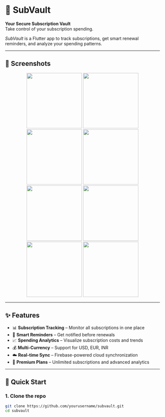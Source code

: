 # 📱 SubVault

**Your Secure Subscription Vault**  
Take control of your subscription spending.

_SubVault_ is a Flutter app to track subscriptions, get smart renewal reminders, and analyze your spending patterns.

---

## 📸 Screenshots

<div align="center">
  <img src="https://res.cloudinary.com/duect6he0/image/upload/v1755979189/Screenshot_1755978792_rfza5c.png" width="180">
  <img src="https://res.cloudinary.com/duect6he0/image/upload/v1755979189/Screenshot_1755978796_moqyyh.png" width="180">
  <img src="https://res.cloudinary.com/duect6he0/image/upload/v1755979189/Screenshot_1755978799_vfsvj9.png" width="180">
  <img src="https://res.cloudinary.com/duect6he0/image/upload/v1755979190/Screenshot_1755978801_hjwfcv.png" width="180">
  <br/>
  <img src="https://res.cloudinary.com/duect6he0/image/upload/v1755979190/Screenshot_1755978805_xtodov.png" width="180">
  <img src="https://res.cloudinary.com/duect6he0/image/upload/v1755979189/Screenshot_1755978680_ekbbqj.png" width="180">
  <img src="https://res.cloudinary.com/duect6he0/image/upload/v1755979189/Screenshot_1755978693_rpveno.png" width="180">
  <img src="https://res.cloudinary.com/duect6he0/image/upload/v1755979189/Screenshot_1755978715_tnl8t5.png" width="180">
</div>

---

## ✨ Features

- 📊 **Subscription Tracking** – Monitor all subscriptions in one place  
- 🔔 **Smart Reminders** – Get notified before renewals  
- 📈 **Spending Analytics** – Visualize subscription costs and trends  
- 💰 **Multi-Currency** – Support for USD, EUR, INR  
- ☁️ **Real-time Sync** – Firebase-powered cloud synchronization  
- 🎯 **Premium Plans** – Unlimited subscriptions and advanced analytics  

---

## 🚀 Quick Start

### 1. Clone the repo

```bash
git clone https://github.com/yourusername/subvault.git
cd subvault
